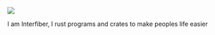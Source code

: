 ![](https://i.giphy.com/media/W6dMBdAdBgdcObSE5E/giphy.webp)

I am Interfiber, I rust programs and crates to make peoples life easier

<!--
**Interfiber/Interfiber** is a ✨ _special_ ✨ repository because its `README.md` (this file) appears on your GitHub profile.

Here are some ideas to get you started:

- 🔭 I’m currently working on ...
- 🌱 I’m currently learning ...
- 👯 I’m looking to collaborate on ...
- 🤔 I’m looking for help with ...
- 💬 Ask me about ...
- 📫 How to reach me: ...
- 😄 Pronouns: ...
- ⚡ Fun fact: ...
-->
